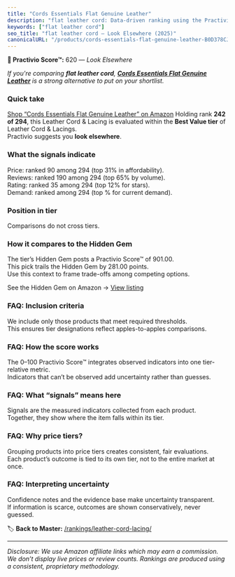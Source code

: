 ```yaml
---
title: "Cords Essentials Flat Genuine Leather"
description: "flat leather cord: Data-driven ranking using the Practivio Score™. Positioned by quality, value, demand, findability, momentum."
keywords: ["flat leather cord"]
seo_title: "flat leather cord — Look Elsewhere (2025)"
canonicalURL: "/products/cords-essentials-flat-genuine-leather-B0D378CJJK/"
---
```


**🚫 Practivio Score™:** 620 — _Look Elsewhere_


*If you're comparing **flat leather cord**, **[Cords Essentials Flat Genuine Leather](https://www.amazon.com/dp/B0D378CJJK?tag=practivio-20)** is a strong alternative to put on your shortlist.*
### Quick take
[Shop “Cords Essentials Flat Genuine Leather” on Amazon](https://www.amazon.com/dp/B0D378CJJK?tag=practivio-20)
Holding rank **242 of 294**, this Leather Cord & Lacing is evaluated within the **Best Value tier** of Leather Cord & Lacings.  
Practivio suggests you **look elsewhere**.

### What the signals indicate
Price: ranked 90 among 294 (top 31% in affordability).  
Reviews: ranked 190 among 294 (top 65% by volume).  
Rating: ranked 35 among 294 (top 12% for stars).  
Demand: ranked  among 294 (top % for current demand).

### Position in tier
Comparisons do not cross tiers.

### How it compares to the Hidden Gem
The tier’s Hidden Gem posts a Practivio Score™ of 901.00.  
This pick trails the Hidden Gem by 281.00 points.  
Use this context to frame trade-offs among competing options.  

See the Hidden Gem on Amazon → [View listing](https://www.amazon.com/dp/B08VHSCJ7F?tag=practivio-20)

### FAQ: Inclusion criteria
We include only those products that meet required thresholds.  
This ensures tier designations reflect apples-to-apples comparisons.

### FAQ: How the score works
The 0–100 Practivio Score™ integrates observed indicators into one tier-relative metric.  
Indicators that can’t be observed add uncertainty rather than guesses.

### FAQ: What “signals” means here
Signals are the measured indicators collected from each product.  
Together, they show where the item falls within its tier.

### FAQ: Why price tiers?
Grouping products into price tiers creates consistent, fair evaluations.  
Each product’s outcome is tied to its own tier, not to the entire market at once.

### FAQ: Interpreting uncertainty
Confidence notes and the evidence base make uncertainty transparent.  
If information is scarce, outcomes are shown conservatively, never guessed.


🏷️ **Back to Master:** [/rankings/leather-cord-lacing/](/rankings/leather-cord-lacing/)

---
_Disclosure: We use Amazon affiliate links which may earn a commission. We don’t display live prices or review counts. Rankings are produced using a consistent, proprietary methodology._

